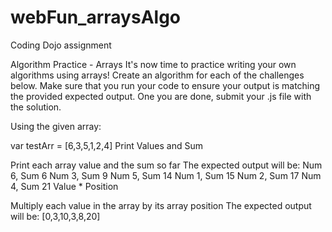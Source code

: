 # webFun_arraysAlgo
Coding Dojo assignment


Algorithm Practice - Arrays
It's now time to practice writing your own algorithms using arrays!  Create an algorithm for each of the challenges below.  Make sure that you run your code to ensure your output is matching the provided expected output.   One you are done, submit your .js file with the solution.

Using the given array:

var testArr = [6,3,5,1,2,4]
Print Values and Sum

Print each array value and the sum so far
The expected output will be: 
Num 6, Sum 6
Num 3, Sum 9
Num 5, Sum 14
Num 1, Sum 15
Num 2, Sum 17
Num 4, Sum 21
Value * Position

Multiply each value in the array by its array position
The expected output will be:
[0,3,10,3,8,20]
